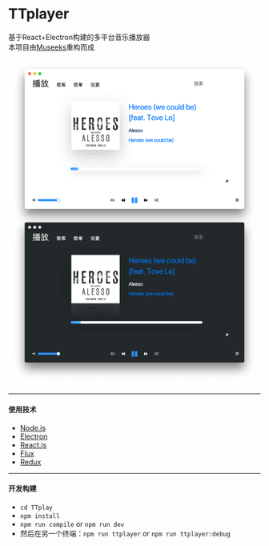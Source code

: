 # TTplayer

基于React+Electron构建的多平台音乐播放器  
本项目由<a href="https://github.com/KeitIG/museeks">Museeks</a>重构而成

![截图](music.png)

---
#### 使用技术
* [Node.js](https://nodejs.org/en/) 
* [Electron](https://github.com/atom/electron/)
* [React.js](https://facebook.github.io/react/) 
* [Flux](https://facebook.github.io/flux/)
* [Redux](http://redux.js.org/)

---

#### 开发构建


- `cd TTplay`
- `npm install`
- `npm run compile` or `npm run dev`  
- 然后在另一个终端：`npm run ttplayer` or `npm run ttplayer:debug`

